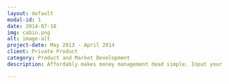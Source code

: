 ```yaml
---
layout: default
modal-id: 1
date: 2014-07-18
img: cabin.png
alt: image-alt
project-date: May 2013 - April 2014
client: Private Product
category: Product and Market Development
description: Affordably makes money management dead simple. Input your monthly goal, link up your bank account, and it calculates the rest. Affordably sends you smart notifications about your daily spending and tracks your finances and goals. Key Features include a proprietary algorithm that anayzes your spending pattern, bank level security to protect our users information and a intuitive interface that encourages the user to understand how they can be more financially stable.

---
```

